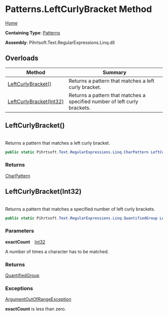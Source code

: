 # Patterns\.LeftCurlyBracket Method

[Home](../../../../../../README.md)

**Containing Type**: [Patterns](../README.md)

**Assembly**: Pihrtsoft\.Text\.RegularExpressions\.Linq\.dll

## Overloads

| Method | Summary |
| ------ | ------- |
| [LeftCurlyBracket()](#Pihrtsoft_Text_RegularExpressions_Linq_Patterns_LeftCurlyBracket) | Returns a pattern that matches a left curly bracket\. |
| [LeftCurlyBracket(Int32)](#Pihrtsoft_Text_RegularExpressions_Linq_Patterns_LeftCurlyBracket_System_Int32_) | Returns a pattern that matches a specified number of left curly brackets\. |

## LeftCurlyBracket\(\) <a name="Pihrtsoft_Text_RegularExpressions_Linq_Patterns_LeftCurlyBracket"></a>

\
Returns a pattern that matches a left curly bracket\.

```csharp
public static Pihrtsoft.Text.RegularExpressions.Linq.CharPattern LeftCurlyBracket()
```

### Returns

[CharPattern](../../CharPattern/README.md)

## LeftCurlyBracket\(Int32\) <a name="Pihrtsoft_Text_RegularExpressions_Linq_Patterns_LeftCurlyBracket_System_Int32_"></a>

\
Returns a pattern that matches a specified number of left curly brackets\.

```csharp
public static Pihrtsoft.Text.RegularExpressions.Linq.QuantifiedGroup LeftCurlyBracket(int exactCount)
```

### Parameters

**exactCount** &ensp; [Int32](https://docs.microsoft.com/en-us/dotnet/api/system.int32)

A number of times a character has to be matched\.

### Returns

[QuantifiedGroup](../../QuantifiedGroup/README.md)

### Exceptions

[ArgumentOutOfRangeException](https://docs.microsoft.com/en-us/dotnet/api/system.argumentoutofrangeexception)

**exactCount** is less than zero\.

